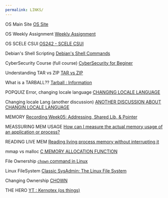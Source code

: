 ```yaml
---
permalink: LINKS/
---
```


OS Main Site [OS Site](https://os.vlsm.org)

OS Weekly Assignment [Weekly Assignment](https://demos.vlsm.org)

OS SCELE CSUI [OS242 - SCELE CSUI](https://scele.cs.ui.ac.id/course/view.php?id=3841)

Debian's Shell Scripting [Debian's Shell Commands](https://wiki.debian.org/ShellCommands)

CyberSecurity Course (full course) [CyberSecurity for Beginer](https://youtu.be/U_P23SqJaDc)

Understanding TAR vs ZIP [TAR vs ZIP](https://stackoverflow.com/questions/10540935/what-is-the-difference-between-tar-and-zip)

What is a TARBALL?? [Tarball : Information](https://computing.help.inf.ed.ac.uk/FAQ/whats-tarball-or-how-do-i-unpack-or-create-tgz-or-targz-file)

POPQUIZ Error, changing locale language [CHANGING LOCALE LANGUAGE](https://www.geeksforgeeks.org/how-to-change-or-set-system-locales-in-linux/)

Changing locale Lang (another discussion) [ANOTHER DISCUSSION ABOUT CHANGIN LOCALE LANGUAGE](https://askubuntu.com/questions/89976/how-do-i-change-the-default-locale-in-ubuntu-server)

MEMORY [Recording Week05: Addressing, Shared Lib, & Pointer ](https://www.youtube.com/watch?v=uFj7mKNq1t0
)

MEASSURING MEM USAGE [How can I measure the actual memory usage of an application or process?](https://stackoverflow.com/questions/131303/how-can-i-measure-the-actual-memory-usage-of-an-application-or-process?page=2&tab=scoredesc)

READING LIVE MEM [Reading living process memory without interrupting it](https://stackoverflow.com/questions/12977179/reading-living-process-memory-without-interrupting-it)

mmap vs malloc [C MEMORY ALLOCATION FUNCTION](https://stackoverflow.com/questions/1739296/malloc-vs-mmap-in-c)

File Ownership [`chown` command in Linux](https://ioflood.com/blog/chown-linux-command/)

Linux FileSystem [Classic SysAdmin: The Linux File System](https://www.linuxfoundation.org/blog/blog/classic-sysadmin-the-linux-filesystem-explained)

Changing Ownership [CHOWN](https://www.geeksforgeeks.org/chown-command-in-linux-with-examples/)

THE HERO [YT : Kernotex (os things)](https://www.youtube.com/@Kernotex)
